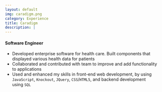 ```yaml
---
layout: default
img: caradigm.png
category: Experience
title: Caradigm
description: |
---
```


#### Software Engineer

* Developed enterprise software for health care. Built components that displayed various health data for patients
* Collaborated and contributed with team to improve and add functionality to applications
* Used and enhanced my skills in front-end web development, by using `JavaScript`, `Knockout`, `JQuery`, `CSS`/`HTML5`, and backend development using `SQL`
